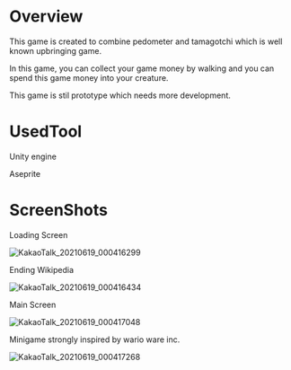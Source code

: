 # Overview
This game is created to combine pedometer and tamagotchi which is well known upbringing game.

In this game, you can collect your game money by walking and you can spend this game money into your creature.

This game is stil prototype which needs more development.

# UsedTool
Unity engine

Aseprite

# ScreenShots
Loading Screen

![KakaoTalk_20210619_000416299](https://user-images.githubusercontent.com/80592435/164486476-c3d11c6c-24e3-4675-9e57-488407018a09.jpg)

Ending Wikipedia

![KakaoTalk_20210619_000416434](https://user-images.githubusercontent.com/80592435/164486604-cc2e9024-4156-42d5-819b-18e02c70280b.jpg)

Main Screen

![KakaoTalk_20210619_000417048](https://user-images.githubusercontent.com/80592435/164486924-69b2753d-e4e6-4696-a4db-76adf872d437.jpg)

Minigame strongly inspired by wario ware inc.

![KakaoTalk_20210619_000417268](https://user-images.githubusercontent.com/80592435/164487021-c2de39cf-5c45-462e-bd10-5e44a55848e1.jpg)


